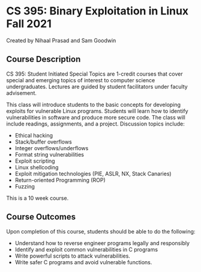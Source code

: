 # CS 395: Binary Exploitation in Linux Fall 2021

Created by Nihaal Prasad and Sam Goodwin

## Course Description
CS 395: Student Initiated Special Topics are 1-credit courses that cover special and emerging
topics of interest to computer science undergraduates. Lectures are guided by student facilitators
under faculty advisement.

This class will introduce students to the basic concepts for developing exploits for vulnerable
Linux programs. Students will learn how to identify vulnerabilities in software and produce more
secure code. The class will include readings, assignments, and a project. Discussion topics
include:
  * Ethical hacking
  * Stack/buffer overflows
  * Integer overflows/underflows
  * Format string vulnerabilities
  * Exploit scripting
  * Linux shellcoding
  * Exploit mitigation technologies (PIE, ASLR, NX, Stack Canaries)
  * Return-oriented Programming (ROP)
  * Fuzzing

This is a 10 week course.

## Course Outcomes
Upon completion of this course, students should be able to do the following:
  * Understand how to reverse engineer programs legally and responsibly
  * Identify and exploit common vulnerabilities in C programs
  * Write powerful scripts to attack vulnerabilities.
  * Write safer C programs and avoid vulnerable functions.
